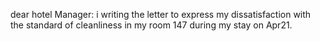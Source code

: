 dear hotel Manager:
  i writing the letter to express my dissatisfaction with the standard of cleanliness in my room 147 during my stay on Apr21.

  